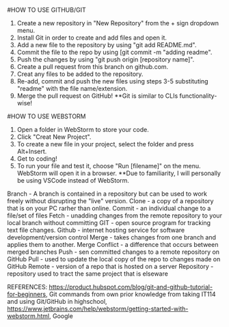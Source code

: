 #HOW TO USE GITHUB/GIT
1. Create a new repository in "New Repository" from the + sign dropdown menu.
2. Install Git in order to create and add files and open it.
3. Add a new file to the repository by using "git add README.md".
4. Commit the file to the repo by using [git commit -m "adding readme".
5. Push the changes by using "git push origin [repository name]".
6. Create a pull request from this branch on github.com.
7. Creat any files to be added to the repository.
8. Re-add, commit and push the new files using steps 3-5 substituting "readme" with the file name/extension.
9. Merge the pull request on GitHub!
**Git is similar to CLIs functionality-wise!

#HOW TO USE WEBSTORM
1. Open a folder in WebStorm to store your code.
2. Click "Creat New Project".
3. To create a new file in your project, select the folder and press Alt+Insert.
4. Get to coding!
5. To run your file and test it, choose "Run [filename]" on the menu. WebStorm will open it in a browser.
**Due to familiarity, I will personally be using VSCode instead of WebStorm.

Branch - A branch is contained in a repository but can be used to work freely without disrupting the "live" version.
Clone - a copy of a repository that is on your PC rarher than online.
Commit - an individual change to a file/set of files
Fetch - unadding changes from the remote repository to your local branch without committing
GIT - open source program for tracking text file changes.
Github - internet hosting service for software development/version control
Merge - takes changes from one branch and applies them to another.
Merge Conflict - a difference that occurs between merged branches
Push - sen committed changes to a remote repository on GitHub
Pull - used to update the local copy of the repo to changes made on GitHub
Remote - version of a repo that is hosted on a server
Repository -repository used to tract the same project that is elseware

REFERENCES: https://product.hubspot.com/blog/git-and-github-tutorial-for-beginners, Git commands from own prior knowledge from taking IT114 and using Git/GitHub in highschool, https://www.jetbrains.com/help/webstorm/getting-started-with-webstorm.html, Google
